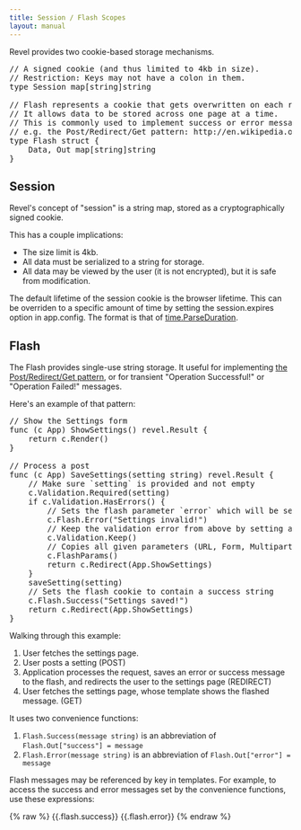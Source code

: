 ```yaml
---
title: Session / Flash Scopes
layout: manual
---
```


Revel provides two cookie-based storage mechanisms.

<pre class="prettyprint lang-go">
// A signed cookie (and thus limited to 4kb in size).
// Restriction: Keys may not have a colon in them.
type Session map[string]string

// Flash represents a cookie that gets overwritten on each request.
// It allows data to be stored across one page at a time.
// This is commonly used to implement success or error messages.
// e.g. the Post/Redirect/Get pattern: http://en.wikipedia.org/wiki/Post/Redirect/Get
type Flash struct {
	Data, Out map[string]string
}
</pre>

## Session

Revel's concept of "session" is a string map, stored as a cryptographically
signed cookie.

This has a couple implications:

* The size limit is 4kb.
* All data must be serialized to a string for storage.
* All data may be viewed by the user (it is not encrypted), but it is safe from modification.

The default lifetime of the session cookie is the browser lifetime.  This
can be overriden to a specific amount of time by setting the session.expires
option in app.config.  The format is that of
[time.ParseDuration](http://golang.org/pkg/time/#ParseDuration).

## Flash

The Flash provides single-use string storage. It useful for implementing
[the Post/Redirect/Get pattern](http://en.wikipedia.org/wiki/Post/Redirect/Get),
or for transient "Operation Successful!" or "Operation Failed!" messages.

Here's an example of that pattern:

<pre class="prettyprint lang-go">
// Show the Settings form
func (c App) ShowSettings() revel.Result {
	return c.Render()
}

// Process a post
func (c App) SaveSettings(setting string) revel.Result {
    // Make sure `setting` is provided and not empty
    c.Validation.Required(setting)
    if c.Validation.HasErrors() {
        // Sets the flash parameter `error` which will be sent by a flash cookie
        c.Flash.Error("Settings invalid!")
        // Keep the validation error from above by setting a flash cookie
        c.Validation.Keep()
        // Copies all given parameters (URL, Form, Multipart) to the flash cookie
        c.FlashParams()
        return c.Redirect(App.ShowSettings)
    }
    saveSetting(setting)
    // Sets the flash cookie to contain a success string
    c.Flash.Success("Settings saved!")
    return c.Redirect(App.ShowSettings)
}
</pre>

Walking through this example:

1. User fetches the settings page.
2. User posts a setting (POST)
3. Application processes the request, saves an error or success message to the flash, and redirects the user to the settings page (REDIRECT)
4. User fetches the settings page, whose template shows the flashed message. (GET)

It uses two convenience functions:

1. `Flash.Success(message string)` is an abbreviation of `Flash.Out["success"] = message`
2. `Flash.Error(message string)` is an abbreviation of `Flash.Out["error"] = message`

Flash messages may be referenced by key in templates.  For example, to access
the success and error messages set by the convenience functions, use these
expressions:

{% raw %}
	{{.flash.success}}
	{{.flash.error}}
{% endraw %}
